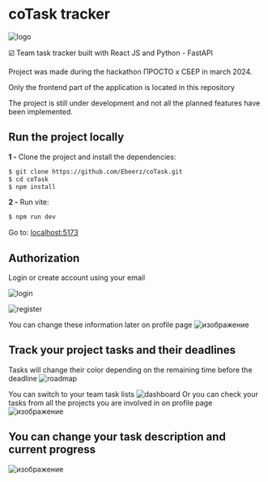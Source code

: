 # coTask tracker
![logo](https://github.com/Ebeerz/coTask/assets/45107126/3c082828-2487-4427-b634-07cb45642c05)

:ballot_box_with_check: Team task tracker built with React JS and Python - FastAPI

Project was made during the hackathon ПРОСТО x СБЕР in march 2024.

Only the frontend part of the application is located in this repository

The project is still under development and not all the planned features have been implemented.

## Run the project locally

**1 -** Clone the project and install the dependencies:

```sh
$ git clone https://github.com/Ebeerz/coTask.git
$ cd coTask
$ npm install
```
**2 -** Run vite:

```sh
$ npm run dev
```

Go to: [localhost:5173](http://localhost:5173/)

## Authorization
Login or create account using your email

![login](https://github.com/Ebeerz/coTask/assets/45107126/78bbc1e9-0422-4f33-bb64-e169a0aacb8e)

![register](https://github.com/Ebeerz/coTask/assets/45107126/2fb1bd24-b337-4d28-b014-ee829b1775a7)

You can change these information later on profile page
![изображение](https://github.com/Ebeerz/coTask/assets/45107126/eb8448f5-5793-430e-98b4-0f116d233587)


## Track your project tasks and their deadlines
Tasks will change their color depending on the remaining time before the deadline
![roadmap](https://github.com/Ebeerz/coTask/assets/45107126/c2256f7e-3508-425a-9e65-b2d2f7c1b3a4)

You can switch to your team task lists
![dashboard](https://github.com/Ebeerz/coTask/assets/45107126/a289d438-3720-4138-b748-3b72e6bac591)
Or you can check your tasks from all the projects you are involved in on profile page 
![изображение](https://github.com/Ebeerz/coTask/assets/45107126/242aac28-afac-457d-bc2d-7d7561bff920)

## You can change your task description and current progress
![изображение](https://github.com/Ebeerz/coTask/assets/45107126/999af878-4d52-4046-89b2-591e0d7caa0c)


